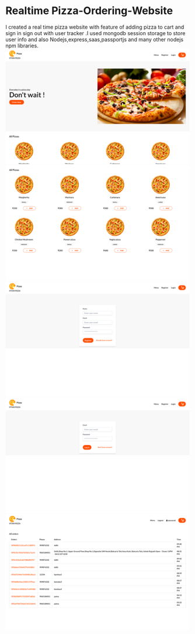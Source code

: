 # Realtime Pizza-Ordering-Website
I created a real time pizza website with feature of adding pizza to cart and sign in sign out with user tracker .I used mongodb session storage to store user info and also Nodejs,express,saas,passportjs 
and many other nodejs npm libraries.
![](https://github.com/ayush29azad/Pizza-Ordering-Website/blob/master/Pizza%20img/Screenshot%202021-01-09%20at%209.39.34%20PM.png)
![](https://github.com/ayush29azad/Pizza-Ordering-Website/blob/master/Pizza%20img/Screenshot%202021-01-09%20at%209.39.41%20PM.png)
![](https://github.com/ayush29azad/Pizza-Ordering-Website/blob/master/Pizza%20img/Screenshot%202021-01-09%20at%209.39.50%20PM.png)
![](https://github.com/ayush29azad/Pizza-Ordering-Website/blob/master/Pizza%20img/Screenshot%202021-01-09%20at%209.39.58%20PM.png)
![](https://github.com/ayush29azad/Pizza-Ordering-Website/blob/master/Pizza%20img/Screenshot%202021-01-09%20at%209.40.46%20PM.png)
